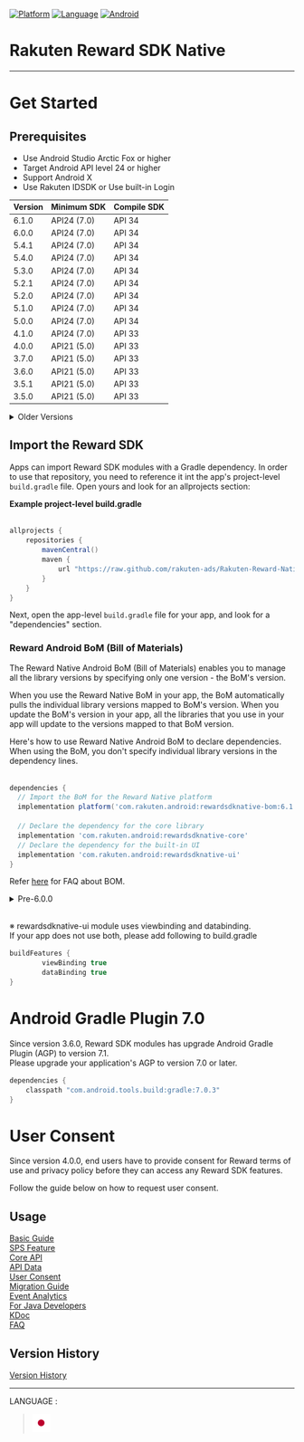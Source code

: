 <div id="top"></div>

[![Platform](http://img.shields.io/badge/platform-Android-brightgreen.svg?style=flat)](https://developer.android.com)
[![Language](http://img.shields.io/badge/language-Kotlin-green.svg?style=flat)](https://github.com/JetBrains/kotlin)
[![Android](http://img.shields.io/badge/support-API_Level_24+-blue.svg?style=flat)](https://developer.android.com)

# Rakuten Reward SDK Native

---
# Get Started

<div id="prerequisites"></div>

## Prerequisites

* Use Android Studio Arctic Fox or higher
* Target Android API level 24 or higher
* Support Android X
* Use Rakuten IDSDK or Use built-in Login

| Version | Minimum SDK | Compile SDK |
|---------|-------------|-------------|
| 6.1.0   | API24 (7.0) | API 34      |
| 6.0.0   | API24 (7.0) | API 34      |
| 5.4.1   | API24 (7.0) | API 34      |
| 5.4.0   | API24 (7.0) | API 34      |
| 5.3.0   | API24 (7.0) | API 34      |
| 5.2.1   | API24 (7.0) | API 34      |
| 5.2.0   | API24 (7.0) | API 34      |
| 5.1.0   | API24 (7.0) | API 34      |
| 5.0.0   | API24 (7.0) | API 34      |
| 4.1.0   | API24 (7.0) | API 33      |
| 4.0.0   | API21 (5.0) | API 33      |
| 3.7.0   | API21 (5.0) | API 33      |
| 3.6.0   | API21 (5.0) | API 33      |
| 3.5.1   | API21 (5.0) | API 33      |
| 3.5.0   | API21 (5.0) | API 33      |

<details>
    <summary>Older Versions</summary>

| Version | Minimum SDK | Compile SDK |
|---------|-------------|-------------|
| 3.4.2   | API21 (5.0) | API 33      |
| 3.4.1   | API21 (5.0) | API 33      |
| 3.4.0   | API21 (5.0) | API 31      |
| 3.3.0   | API21 (5.0) | API 30      |
| 3.2.2   | API21 (5.0) | API 30      |
| 3.2.1   | API21 (5.0) | API 30      |
| 3.2.0   | API21 (5.0) | API 30      |
| 3.1.2   | API21 (5.0) | API 30      |
| 3.1.1   | API21 (5.0) | API 30      |
| 3.1.0   | API21 (5.0) | API 30      |
| 3.0.0   | API21 (5.0) | API 30      |
| 1.1.4   | API16 (4.1) | API 30      |
| 2.4.1   | API16 (4.1) | API 30      |
| 2.4.0   | API16 (4.1) | API 30      |
| 2.3.3   | API16 (4.1) | API 29      |
| 2.3.2   | API16 (4.1) | API 29      |
| 2.3.1   | API16 (4.1) | API 29      |
| 2.3.0   | API16 (4.1) | API 29      |
| 2.2.2   | API16 (4.1) | API 29      |
| 2.2.1   | API16 (4.1) | API 29      |
| 2.2.0   | API16 (4.1) | API 29      |
| 2.1.0   | API16 (4.1) | API 29      |
| 2.0.0   | API16 (4.1) | API 29      |
| 1.1.3   | API16 (4.1) | API 29      |
| 1.1.2   | API16 (4.1) | API 29      |
| 1.1.1   | API16 (4.1) | API 29      |
| 1.1.0   | API16 (4.1) | API 29      |
| 1.0.0   | API16 (4.1) | API 29      |

</details>

<div id="import_sdk"></div>

## Import the Reward SDK
Apps can import Reward SDK modules with a Gradle dependency. In order to use that repository, you need to reference it int the app's project-level `build.gradle` file. Open yours and look for an allprojects section:  

**Example project-level build.gradle**

```groovy

allprojects {
    repositories {
        mavenCentral()
        maven {
            url "https://raw.github.com/rakuten-ads/Rakuten-Reward-Native-Android/master/maven"
        }
    }
}
```

Next, open the app-level `build.gradle` file for your app, and look for a "dependencies" section.  

### Reward Android BoM (Bill of Materials)  
The Reward Native Android BoM (Bill of Materials) enables you to manage all the library versions by specifying only one version - the BoM's version.  

When you use the Reward Native BoM in your app, the BoM automatically pulls the individual library versions mapped to BoM's version. When you update the BoM's version in your app, all the libraries that you use in your app will update to the versions mapped to that BoM version.  

Here's how to use Reward Native Android BoM to declare dependencies. When using the BoM, you don't specify individual library versions in the dependency lines.  
```groovy

dependencies {
  // Import the BoM for the Reward Native platform
  implementation platform('com.rakuten.android:rewardsdknative-bom:6.1.0')

  // Declare the dependency for the core library
  implementation 'com.rakuten.android:rewardsdknative-core' 
  // Declare the dependency for the built-in UI
  implementation 'com.rakuten.android:rewardsdknative-ui'
}
``` 
Refer [here](./doc/faq/README.md#bom) for FAQ about BOM.  

<details>
  <summary>Pre-6.0.0</summary>

If you want to use SDK version before 6.0.0, please follow the following:  

```groovy
  implementation 'com.rakuten.android:rewardsdknative-ui:5.4.1'
```
If you don't use our built-in ui, you can skip "rewardsdknative-ui"
```groovy
  implementation 'com.rakuten.android:rewardsdknative-core:5.4.1'
```  

</details>  
<br>

※ rewardsdknative-ui module uses viewbinding and databinding.  
If your app does not use both, please add following to build.gradle
```groovy
buildFeatures {
        viewBinding true
        dataBinding true
}
```

# Android Gradle Plugin 7.0
Since version 3.6.0, Reward SDK modules has upgrade Android Gradle Plugin (AGP) to version 7.1.  
Please upgrade your application's AGP to version 7.0 or later.
```groovy
dependencies {
    classpath "com.android.tools.build:gradle:7.0.3"
}
```

# User Consent 
Since version 4.0.0, end users have to provide consent for Reward terms of use and privacy policy before they can access any Reward SDK features.

Follow the guide below on how to request user consent.

## Usage
[Basic Guide](./doc/basic/README.md)  
[SPS Feature](./doc/sps/README.md)  
[Core API](./doc/core/README.md)  
[API Data](./doc/apiData/README.md)  
[User Consent](./doc/consent/README.md)  
[Migration Guide](./doc/migration/README.md)  
[Event Analytics](./doc/EventAnalytics/README.md)  
[For Java Developers](./doc/java/README.md)  
[KDoc](https://rakuten-ads.github.io/products/mission/android/kdoc/6.1.0/index.html)  
[FAQ](./doc/faq/README.md)

## Version History
[Version History](./doc/history/README.md)

---
LANGUAGE :
> [![jp](./doc/lang/ja.png)](./doc/ja/README.md)
